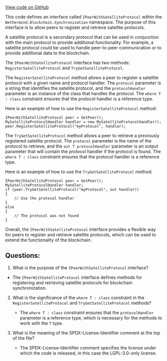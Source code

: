 [View code on GitHub](https://github.com/NethermindEth/nethermind/src/Nethermind/Nethermind.Blockchain/Synchronization/IPeerWithSatelliteProtocol.cs)

This code defines an interface called `IPeerWithSatelliteProtocol` within the `Nethermind.Blockchain.Synchronization` namespace. The purpose of this interface is to allow peers to register and retrieve satellite protocols. 

A satellite protocol is a secondary protocol that can be used in conjunction with the main protocol to provide additional functionality. For example, a satellite protocol could be used to handle peer-to-peer communication or to provide additional data to the blockchain. 

The `IPeerWithSatelliteProtocol` interface has two methods: `RegisterSatelliteProtocol` and `TryGetSatelliteProtocol`. 

The `RegisterSatelliteProtocol` method allows a peer to register a satellite protocol with a given name and protocol handler. The `protocol` parameter is a string that identifies the satellite protocol, and the `protocolHandler` parameter is an instance of the class that handles the protocol. The `where T : class` constraint ensures that the protocol handler is a reference type. 

Here is an example of how to use the `RegisterSatelliteProtocol` method:

```
IPeerWithSatelliteProtocol peer = GetPeer();
MySatelliteProtocolHandler handler = new MySatelliteProtocolHandler();
peer.RegisterSatelliteProtocol("myProtocol", handler);
```

The `TryGetSatelliteProtocol` method allows a peer to retrieve a previously registered satellite protocol. The `protocol` parameter is the name of the protocol to retrieve, and the `out T protocolHandler` parameter is an output parameter that will contain the protocol handler if the protocol is found. The `where T : class` constraint ensures that the protocol handler is a reference type. 

Here is an example of how to use the `TryGetSatelliteProtocol` method:

```
IPeerWithSatelliteProtocol peer = GetPeer();
MySatelliteProtocolHandler handler;
if (peer.TryGetSatelliteProtocol("myProtocol", out handler))
{
    // Use the protocol handler
}
else
{
    // The protocol was not found
}
```

Overall, the `IPeerWithSatelliteProtocol` interface provides a flexible way for peers to register and retrieve satellite protocols, which can be used to extend the functionality of the blockchain.
## Questions: 
 1. What is the purpose of the `IPeerWithSatelliteProtocol` interface?
   - The `IPeerWithSatelliteProtocol` interface defines methods for registering and retrieving satellite protocols for blockchain synchronization.

2. What is the significance of the `where T : class` constraint in the `RegisterSatelliteProtocol` and `TryGetSatelliteProtocol` methods?
   - The `where T : class` constraint ensures that the `protocolHandler` parameter is a reference type, which is necessary for the methods to work with the `T` type.

3. What is the meaning of the SPDX-License-Identifier comment at the top of the file?
   - The SPDX-License-Identifier comment specifies the license under which the code is released, in this case the LGPL-3.0-only license.
